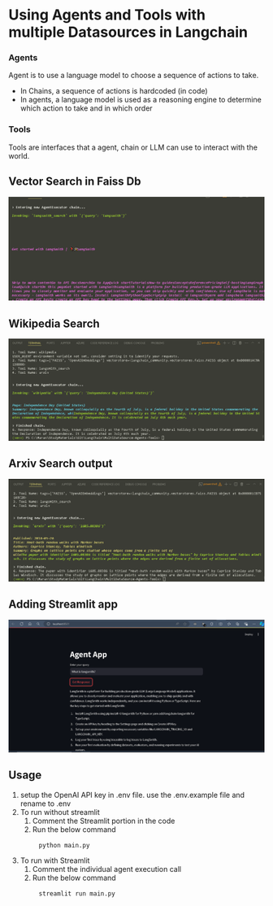 # Using Agents and Tools with multiple Datasources in Langchain

### Agents
Agent is to use a language model to choose a sequence of actions to take. 
- In Chains, a sequence of actions is hardcoded (in code)
- In agents, a language model is used as a reasoning engine to determine which action to take and in which order
   
### Tools
Tools are interfaces that a agent, chain or LLM can use to interact with the world.


## Vector Search in Faiss Db
![alt text](image-2.png)

## Wikipedia Search
![alt text](image.png)

## Arxiv Search output
![alt text](image-1.png)

## Adding Streamlit app
![alt text](image-3.png)

## Usage 
1. setup the OpenAI API key in .env file.  use the .env.example file and rename to .env
2. To run without streamlit
   1. Comment the Streamlit portion in the code
   2. Run the below command
   ```bash
        python main.py
    ```
3. To run with Streamlit
   1. Comment the individual agent execution call
   2. Run the below command
   ```bash
        streamlit run main.py
    ````